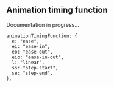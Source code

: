 ## Animation timing function

Documentation in progress...

```
animationTimingFunction: {
  e: "ease",
  ei: "ease-in",
  eo: "ease-out",
  eio: "ease-in-out",
  l: "linear",
  ss: "step-start",
  se: "step-end",
},
```
